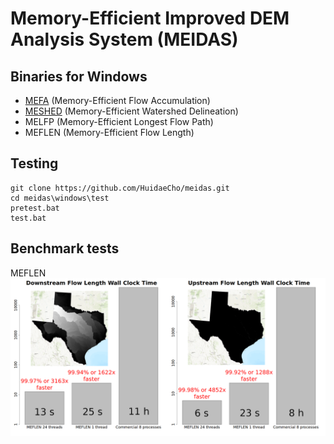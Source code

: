 # Memory-Efficient Improved DEM Analysis System (MEIDAS)

## Binaries for Windows

* [MEFA](https://github.com/HuidaeCho/mefa) (Memory-Efficient Flow Accumulation)
* [MESHED](https://github.com/HuidaeCho/meshed) (Memory-Efficient Watershed Delineation)
* MELFP (Memory-Efficient Longest Flow Path)
* MEFLEN (Memory-Efficient Flow Length)

## Testing

```dos
git clone https://github.com/HuidaeCho/meidas.git
cd meidas\windows\test
pretest.bat
test.bat
```

## Benchmark tests

MEFLEN
![dflen_uflen_tx_benchmark](dflen_uflen_tx_benchmark.png)
